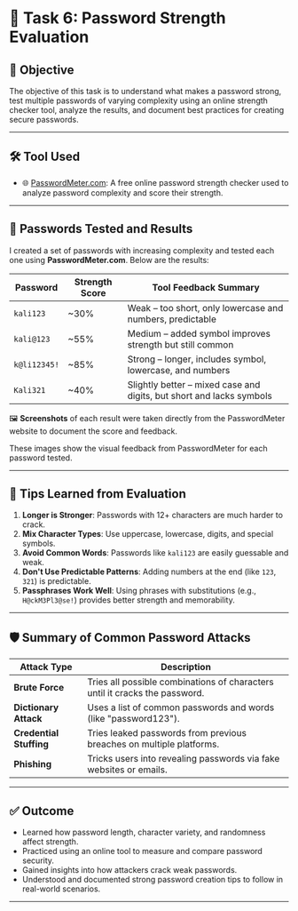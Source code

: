 # 🔐 Task 6: Password Strength Evaluation

## 🎯 Objective
The objective of this task is to understand what makes a password strong, test multiple passwords of varying complexity using an online strength checker tool, analyze the results, and document best practices for creating secure passwords.

---

## 🛠️ Tool Used

- 🌐 [PasswordMeter.com](https://www.passwordmeter.com): A free online password strength checker used to analyze password complexity and score their strength.

---

## 🧪 Passwords Tested and Results

I created a set of passwords with increasing complexity and tested each one using **PasswordMeter.com**. Below are the results:

| Password        | Strength Score | Tool Feedback Summary |
|----------------|----------------|------------------------|
| `kali123`       | ~30%           | Weak – too short, only lowercase and numbers, predictable |
| `kali@123`      | ~55%           | Medium – added symbol improves strength but still common |
| `k@li12345!`    | ~85%           | Strong – longer, includes symbol, lowercase, and numbers |
| `Kali321`       | ~40%           | Slightly better – mixed case and digits, but short and lacks symbols |

🖼️ **Screenshots** of each result were taken directly from the PasswordMeter website to document the score and feedback.

These images show the visual feedback from PasswordMeter for each password tested.

---

## 📘 Tips Learned from Evaluation

1. **Longer is Stronger**: Passwords with 12+ characters are much harder to crack.
2. **Mix Character Types**: Use uppercase, lowercase, digits, and special symbols.
3. **Avoid Common Words**: Passwords like `kali123` are easily guessable and weak.
4. **Don't Use Predictable Patterns**: Adding numbers at the end (like `123`, `321`) is predictable.
5. **Passphrases Work Well**: Using phrases with substitutions (e.g., `H@ckM3Pl3@se!`) provides better strength and memorability.

---

## 🛡️ Summary of Common Password Attacks

| Attack Type        | Description |
|--------------------|-------------|
| **Brute Force**     | Tries all possible combinations of characters until it cracks the password. |
| **Dictionary Attack** | Uses a list of common passwords and words (like "password123"). |
| **Credential Stuffing** | Tries leaked passwords from previous breaches on multiple platforms. |
| **Phishing** | Tricks users into revealing passwords via fake websites or emails. |

---

## ✅ Outcome

- Learned how password length, character variety, and randomness affect strength.
- Practiced using an online tool to measure and compare password security.
- Gained insights into how attackers crack weak passwords.
- Understood and documented strong password creation tips to follow in real-world scenarios.

---




